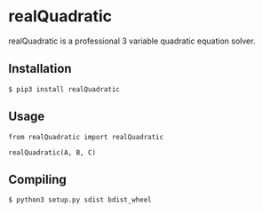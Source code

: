 # realQuadratic

realQuadratic is a professional 3 variable quadratic equation solver.

## Installation

`$ pip3 install realQuadratic`

## Usage

```
from realQuadratic import realQuadratic

realQuadratic(A, B, C)
```

## Compiling

`$ python3 setup.py sdist bdist_wheel`
